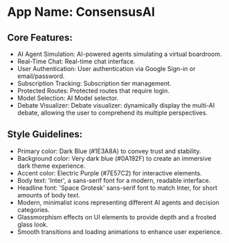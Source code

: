 # **App Name**: ConsensusAI

## Core Features:

- AI Agent Simulation: AI-powered agents simulating a virtual boardroom.
- Real-Time Chat: Real-time chat interface.
- User Authentication: User authentication via Google Sign-in or email/password.
- Subscription Tracking: Subscription tier management.
- Protected Routes: Protected routes that require login.
- Model Selection: AI Model selector.
- Debate Visualizer: Debate visualizer: dynamically display the multi-AI debate, allowing the user to comprehend its multiple perspectives.

## Style Guidelines:

- Primary color: Dark Blue (#1E3A8A) to convey trust and stability.
- Background color: Very dark blue (#0A192F) to create an immersive dark theme experience.
- Accent color: Electric Purple (#7E57C2) for interactive elements.
- Body text: 'Inter', a sans-serif font for a modern, readable interface.
- Headline font: 'Space Grotesk' sans-serif font to match Inter, for short amounts of body text.
- Modern, minimalist icons representing different AI agents and decision categories.
- Glassmorphism effects on UI elements to provide depth and a frosted glass look.
- Smooth transitions and loading animations to enhance user experience.